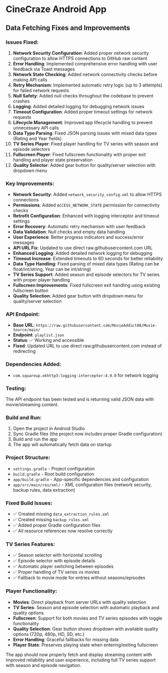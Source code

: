 # CineCraze Android App

## Data Fetching Fixes and Improvements

### Issues Fixed:

1. **Network Security Configuration**: Added proper network security configuration to allow HTTPS connections to GitHub raw content
2. **Error Handling**: Implemented comprehensive error handling with user feedback via Toast messages
3. **Network State Checking**: Added network connectivity checks before making API calls
4. **Retry Mechanism**: Implemented automatic retry logic (up to 3 attempts) for failed network requests
5. **Null Safety**: Added null checks throughout the codebase to prevent crashes
6. **Logging**: Added detailed logging for debugging network issues
7. **Timeout Configuration**: Added proper timeout settings for network requests
8. **Lifecycle Management**: Improved app lifecycle handling to prevent unnecessary API calls
9. **Data Type Parsing**: Fixed JSON parsing issues with mixed data types (Rating and Year fields)
10. **TV Series Player**: Fixed player handling for TV series with season and episode selectors
11. **Fullscreen Player**: Fixed fullscreen functionality with proper exit handling and player state preservation
12. **Quality Selector**: Added gear button for quality/server selection with dropdown menu

### Key Improvements:

- **Network Security**: Added `network_security_config.xml` to allow HTTPS connections
- **Permissions**: Added `ACCESS_NETWORK_STATE` permission for connectivity checks
- **Retrofit Configuration**: Enhanced with logging interceptor and timeout settings
- **Error Recovery**: Automatic retry mechanism with user feedback
- **Data Validation**: Null checks and empty data handling
- **User Experience**: Better progress indicators and success/error messages
- **API URL Fix**: Updated to use direct raw.githubusercontent.com URL
- **Enhanced Logging**: Added detailed network logging for debugging
- **Timeout Increase**: Extended timeouts to 60 seconds for better reliability
- **Data Type Handling**: Fixed parsing of mixed data types (Rating can be float/int/string, Year can be int/string)
- **TV Series Support**: Added season and episode selectors for TV series with proper player handling
- **Fullscreen Improvements**: Fixed fullscreen exit handling using existing fullscreen button
- **Quality Selection**: Added gear button with dropdown menu for quality/server selection

### API Endpoint:
- **Base URL**: `https://raw.githubusercontent.com/MovieAddict88/Movie-Source/main/`
- **Endpoint**: `playlist.json`
- **Status**: ✅ Working and accessible
- **Fixed**: Updated URL to use direct raw.githubusercontent.com instead of redirecting

### Dependencies Added:
- `com.squareup.okhttp3:logging-interceptor:4.9.0` for network logging

### Testing:
The API endpoint has been tested and is returning valid JSON data with movie/streaming content.

### Build and Run:
1. Open the project in Android Studio
2. Sync Gradle files (the project now includes proper Gradle configuration)
3. Build and run the app
4. The app will automatically fetch data on startup

### Project Structure:
- `settings.gradle` - Project configuration
- `build.gradle` - Root build configuration
- `app/build.gradle` - App-specific dependencies and configuration
- `app/src/main/res/xml/` - XML configuration files (network security, backup rules, data extraction)

### Fixed Build Issues:
- ✅ Created missing `data_extraction_rules.xml`
- ✅ Created missing `backup_rules.xml`
- ✅ Added proper Gradle configuration files
- ✅ All resource references now resolve correctly

### TV Series Features:
- ✅ Season selector with horizontal scrolling
- ✅ Episode selector with episode details
- ✅ Automatic player switching between episodes
- ✅ Proper handling of TV series vs movies
- ✅ Fallback to movie mode for entries without seasons/episodes

### Player Functionality:
- **Movies**: Direct playback from server URLs with quality selection
- **TV Series**: Season and episode selection with automatic playback and quality options
- **Fullscreen**: Support for both movies and TV series episodes with toggle functionality
- **Quality Selection**: Gear button shows dropdown with available quality options (720p, 480p, HD, SD, etc.)
- **Error Handling**: Graceful fallbacks for missing data
- **Player State**: Preserves playing state when entering/exiting fullscreen

The app should now properly fetch and display streaming content with improved reliability and user experience, including full TV series support with season and episode navigation.